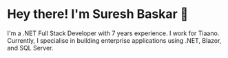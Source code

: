 # Hey there! I'm Suresh Baskar 👋

I'm a .NET Full Stack Developer with 7 years experience. I work for Tiaano. Currently, I specialise in building enterprise applications using .NET, Blazor, and SQL Server.

